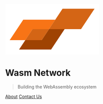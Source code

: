 
![logo](./images/wide-logo.svg ':size=250')

# Wasm Network

> Building the WebAssembly ecosystem

<!-- <a id="contact-us">Contact Us</a> -->
[About](/about ':id=about')
[Contact Us](https://share.hsforms.com/1alNl_GHZQduLqWDbCxv8Eg32uww)
